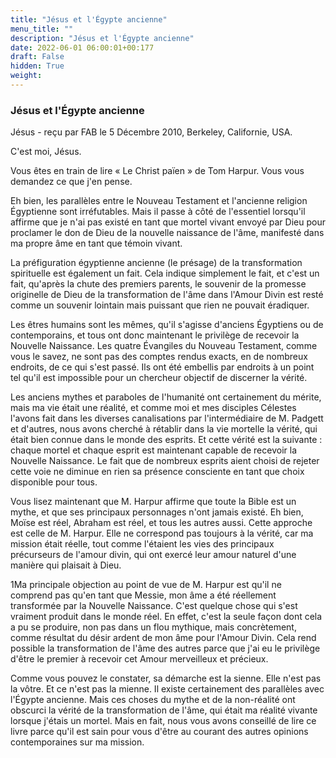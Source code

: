 ```yaml
---
title: "Jésus et l'Égypte ancienne"
menu_title: ""
description: "Jésus et l'Égypte ancienne"
date: 2022-06-01 06:00:01+00:177
draft: False
hidden: True
weight:
---
```

### Jésus et l'Égypte ancienne

Jésus - reçu par FAB le 5 Décembre 2010, Berkeley, Californie, USA.

C'est moi, Jésus.

Vous êtes en train de lire « Le Christ païen » de Tom Harpur. Vous vous demandez ce que j'en pense.

Eh bien, les parallèles entre le Nouveau Testament et l'ancienne religion Égyptienne sont irréfutables. Mais il passe à côté de l'essentiel lorsqu'il affirme que je n'ai pas existé en tant que mortel vivant envoyé par Dieu pour proclamer le don de Dieu de la nouvelle naissance de l'âme, manifesté dans ma propre âme en tant que témoin vivant.

La préfiguration égyptienne ancienne (le présage) de la transformation spirituelle est également un fait. Cela indique simplement le fait, et c'est un fait, qu'après la chute des premiers parents, le souvenir de la promesse originelle de Dieu de la transformation de l'âme dans l'Amour Divin est resté comme un souvenir lointain mais puissant que rien ne pouvait éradiquer.

Les êtres humains sont les mêmes, qu'il s'agisse d'anciens Égyptiens ou de contemporains, et tous ont donc maintenant le privilège de recevoir la Nouvelle Naissance. Les quatre Évangiles du Nouveau Testament, comme vous le savez, ne sont pas des comptes rendus exacts, en de nombreux endroits, de ce qui s'est passé. Ils ont été embellis par endroits à un point tel qu'il est impossible pour un chercheur objectif de discerner la vérité.

Les anciens mythes et paraboles de l'humanité ont certainement du mérite, mais ma vie était une réalité, et comme moi et mes disciples Célestes l'avons fait dans les diverses canalisations par l'intermédiaire de M. Padgett et d'autres, nous avons cherché à rétablir dans la vie mortelle la vérité, qui était bien connue dans le monde des esprits. Et cette vérité est la suivante : chaque mortel et chaque esprit est maintenant capable de recevoir la Nouvelle Naissance. Le fait que de nombreux esprits aient choisi de rejeter cette voie ne diminue en rien sa présence consciente en tant que choix disponible pour tous.

Vous lisez maintenant que M. Harpur affirme que toute la Bible est un mythe, et que ses principaux personnages n'ont jamais existé. Eh bien, Moïse est réel, Abraham est réel, et tous les autres aussi. Cette approche est celle de M. Harpur. Elle ne correspond pas toujours à la vérité, car ma mission était réelle, tout comme l'étaient les vies des principaux précurseurs de l'amour divin, qui ont exercé leur amour naturel d'une manière qui plaisait à Dieu.

1Ma principale objection au point de vue de M. Harpur est qu'il ne comprend pas qu'en tant que Messie, mon âme a été réellement transformée par la Nouvelle Naissance. C'est quelque chose qui s'est vraiment produit dans le monde réel. En effet, c'est la seule façon dont cela a pu se produire, non pas dans un flou mythique, mais concrètement, comme résultat du désir ardent de mon âme pour l'Amour Divin. Cela rend possible la transformation de l'âme des autres parce que j'ai eu le privilège d'être le premier à recevoir cet Amour merveilleux et précieux.

Comme vous pouvez le constater, sa démarche est la sienne. Elle n'est pas la vôtre. Et ce n'est pas la mienne. Il existe certainement des parallèles avec l'Égypte ancienne. Mais ces choses du mythe et de la non-réalité ont obscurci la vérité de la transformation de l'âme, qui était ma réalité vivante lorsque j'étais un mortel. Mais en fait, nous vous avons conseillé de lire ce livre parce qu'il est sain pour vous d'être au courant des autres opinions contemporaines sur ma mission.
